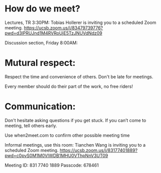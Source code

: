# How do we meet?
Lectures, TR 3:30PM:
Tobias Hollerer is inviting you to a scheduled Zoom meeting.
https://ucsb.zoom.us/j/83479739776?pwd=d3lPRUJnd1M4RVRoUjE5TzJNUVdNdz09


Discussion section, Friday 8:00AM:

# Mutural respect: 
Respect the time and convenience of others. Don't be late for meetings.


Every member should do their part of the work, no free riders!

# Communication: 
Don't hesitate asking questions if you get stuck. If you can’t come to meeting, tell others early.

Use when2meet.com to confirm other possible meeting time

Informal meetings, use this room:
Tianchen Wang is inviting you to a scheduled Zoom meeting.
https://ucsb.zoom.us/j/83177401889?pwd=c0pvS0M1M0VlWDB1MHU0VThpNnV3UT09

Meeting ID: 831 7740 1889
Passcode: 678461

